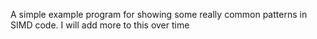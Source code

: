 A simple example program for showing some really common patterns in SIMD code. I
will add more to this over time
